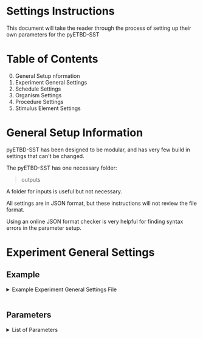# Settings Instructions

This document will take the reader through the process of setting up their own parameters for the pyETBD-SST

# Table of Contents

0. General Setup nformation
1. Experiment General Settings
2. Schedule Settings
3. Organism Settings
4. Procedure Settings
5. Stimulus Element Settings

# General Setup Information

pyETBD-SST has been designed to be modular, and has very few build in settings that can't be changed.  

The pyETBD-SST has one necessary folder:
>outputs

A folder for inputs is useful but not necessary. 

All settings are in JSON format, but these instructions will not review the file format. 

Using an online JSON format checker is very helpful for finding syntax errors in the parameter setup. 

# Experiment General Settings


## Example

<details>
<summary>Example Experiment General Settings File</summary>
{ 
	
    "repetitions":10,

	"default_generations_per_schedule":20000,

	"random_shuffle_schedule_x_and_after":null,

	"data_output_type":"stream_output_per_repitition_3",

	"output_entropy":true,

	"output_selection_modifier":true,

	"output_background":true,

	"output_emitted_behavior_population":false,

	"output_entropy_moving_avg_length":5,

	"population_reset_between_schedules":false,

	"experiment_timer_style":"generations",

	"filename_modifier":"mult_sched_se_r5g5w5_bkgd_ri20",

	"reinforcement_context_magnitude_modifer_active":false,

	"reinforcement_context_user_modifier":1,

	"reinforcement_capture_length":10
}
</details>
<br/>

## Parameters

<details>
<summary>List of Parameters</summary>
<br/>

**"repetitions"** : **(integer value)**
>This number determines the number of total idential runs the program will make using the parameters given. Each repetition can be considered an unique artifical organism, if the behavioral populations are not reset between schedules. If the behavioral populations are reset between schedules, then each schedule can be considered an unique artifical organism.
<br/>

**"default_generations_per_schedule"** : **(integer value)**
>This number determines the number of generations in each schedule. This can be over written for a specific schedule using the "nondefault_schedule_generation_count" parameter in the experiment_schedule_settings file.
<br/>

**"random_shuffle_schedule_x_and_after"** : **(integer value)** or **null**
>This parameter will cause all schedules prior to the chosen schedule to be run in the order set in the experiment_schedule_settings file, and schedule X and everything after will have a random order. This was done to mimic the stimulus generalization experiments, which utilize this experimental setup.
<br/>

**"data_output_type"** : **'string'**
>This parameter determines the code used to generate the output CSV file. No other output file types are currently supported.

<details>
<summary>Current Data Output Types</summary>
<br/>

'stream_output_per_repitition_3'
>TBD

'stream_output_per_repitition_2'	
>TBD

'stream_output_per_repitition'
>TBD

'stream_output_per_schedule'
>TBD

</details>
<br/>

**"output_entropy"** : **true** or **false**
>TBD

**"output_selection_modifier"** : **true** or **false**
>TBD

**"output_background"** : **true** or **false**
>TBD

**"output_emitted_behavior_population"** : **true** or **false**
>TBD

**"output_entropy_moving_avg_length"** : **(interger value)**
>TBD

**"population_reset_between_schedules"** : **true** or **false**
>TBD

**"experiment_timer_style"** : **'string'**
>TBD

**"filename_modifier"** : **'string'**
>TBD

**"reinforcement_context_magnitude_modifer_active"** : **true** or **false**
>TBD

**"reinforcement_context_user_modifier"** : **(interger value)**
>TBD

**"reinforcement_capture_length"** : **(interger value)**
>TBD

</details>